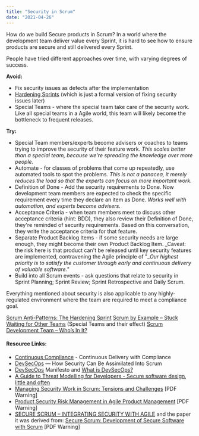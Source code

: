 ```yaml
---
title: "Security in Scrum"
date: "2021-04-26"
---
```


How do we build Secure products in Scrum? In a world where the development team deliver value every Sprint, it is hard to see how to ensure products are secure and still delivered every Sprint.

People have tried different approaches over time, with varying degrees of success.

**Avoid:**

- Fix security issues as defects after the implementation
- [Hardening Sprints](/blog/antipattern-hardening-sprint.html) (which is just a formal version of fixing security issues later)
- Special Teams - where the special team take care of the security work. Like all special teams in a Agile world, this team will likely become the bottleneck to frequent releases.

**Try:**

- Special Team members/experts become advisers or coaches to teams trying to improve the security of their feature work. _This scales better than a special team, because we're spreading the knowledge over more people._
- Automate - for classes of problems that come up repeatedly, use automated tools to spot the problems. _This is not a panacea, it merely reduces the load so that the experts can focus on more important work._ 
- Definition of Done - Add the security requirements to Done. Now development team members are expected to check the specific requirement every time they declare an item as Done. _Works well with automation, and experts become advisers._
- Acceptance Criteria - when team members meet to discuss other acceptance criteria (hint: BDD), they also review their Definition of Done, they're reminded of security requirements. Based on this conversation, they write the acceptance criteria for that feature.
- Separate Product Backlog Items - if some security needs are large enough, they might become their own Product Backlog Item. _Caveat: the risk here is that product can't be released until key security features are implemented, contravening the Agile principle of "__Our highest priority is to satisfy the customer through early and continuous delivery of valuable software."_
- Build into all Scrum events - ask questions that relate to security in Sprint Planning; Sprint Review; Sprint Retrospective and Daily Scrum.

Everything mentioned about security is also applicable to any highly-regulated environment where the team are required to meet a compliance goal.

[Scrum Anti-Patterns: The Hardening Sprint](/blog/antipattern-hardening-sprint.html) [Scrum by Example – Stuck Waiting for Other Teams](/blog/scrummaster-tales-stuck-waiting-for-other-teams.html) (Special Teams and their effect) [Scrum Development Team – Who’s In It?](/blog/scrum-development-team-whos-in-it.html)

#### Resource Links:

- [Continuous Compliance](http://www.davefarley.net/?p=285) - Continuous Delivery with Compliance
- [DevSecOps](https://medium.com/serious-scrum/devsecops-how-security-can-be-assimilated-into-scrum-e47210cb5dbc) — How Security Can Be Assimilated Into Scrum
- [DevSecOps](https://www.devsecops.org/) Manifesto and [What is DevSecOps?](https://www.devsecops.org/blog/2015/2/15/what-is-devsecops)
- [A Guide to Threat Modelling for Developers - Secure software design, little and often](https://martinfowler.com/articles/agile-threat-modelling.html)
- [Managing Security Work in Scrum: Tensions and Challenges](http://ceur-ws.org/Vol-1977/paper4.pdf) \[PDF Warning\]
- [Product Security Risk Management in Agile Product Management](https://owasp.org/www-pdf-archive/OWASP_AppSec_Research_2010_Agile_Prod_Sec_Mgmt_by_Vaha-Sipila.pdf) \[PDF Warning\]
- [SECURE SCRUM – INTEGRATING SECURITY WITH AGILE](https://www.softwaresecured.com/secure-scrum-integrating-security-with-agile/) and the paper it was derived from: [Secure Scrum: Development of Secure Software with Scrum](https://arxiv.org/pdf/1507.02992.pdf) \[PDF Warning\]

